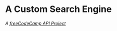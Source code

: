 # A Custom Search Engine #
###### A [freeCodeCamp API Project](https://www.freecodecamp.org/challenges/image-search-abstraction-layer) ######